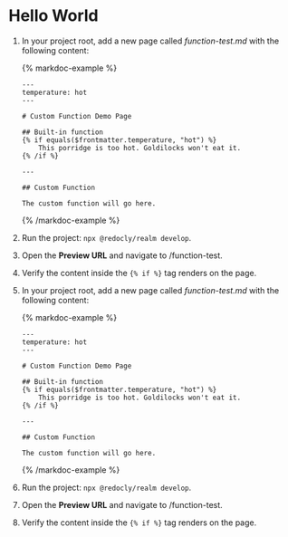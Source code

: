 # Hello World


1. In your project root, add a new page called _function-test.md_ with the following content:

    {% markdoc-example %}
    ```markdoc
    ---
    temperature: hot
    ---

    # Custom Function Demo Page

    ## Built-in function
    {% if equals($frontmatter.temperature, "hot") %}
        This porridge is too hot. Goldilocks won't eat it.
    {% /if %}

    ---

    ## Custom Function

    The custom function will go here.
    ```
    {% /markdoc-example %}

2. Run the project: `npx @redocly/realm develop`. 

3. Open the **Preview URL** and navigate to /function-test. 

4. Verify the content inside the `{% if %}` tag renders on the page. 








1. In your project root, add a new page called _function-test.md_ with the following content:

    {% markdoc-example %}
    ```
    ---
    temperature: hot
    ---

    # Custom Function Demo Page

    ## Built-in function
    {% if equals($frontmatter.temperature, "hot") %}
        This porridge is too hot. Goldilocks won't eat it.
    {% /if %}

    ---

    ## Custom Function

    The custom function will go here.
    ```
    {% /markdoc-example %}

2. Run the project: `npx @redocly/realm develop`. 

3. Open the **Preview URL** and navigate to /function-test. 

4. Verify the content inside the `{% if %}` tag renders on the page. 
